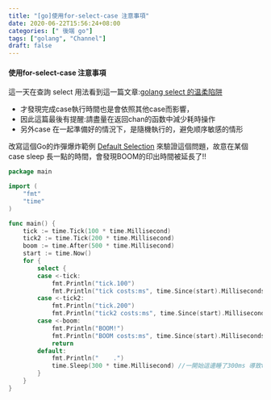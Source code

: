 ```yaml
---
title: "[go]使用for-select-case 注意事項"
date: 2020-06-22T15:56:24+08:00
categories: [" 後端 go"]
tags: ["golang", "Channel"]
draft: false
---
```


 

#### 使用for-select-case 注意事項


這一天在查詢 select 用法看到這一篇文章:[golang select 的温柔陷阱](https://zhuanlan.zhihu.com/p/91044663 "golang select 的温柔陷阱")

- 才發現完成case執行時間也是會依照其他case而影響，
- 因此這篇最後有提醒:請盡量在返回chan的函数中減少耗時操作
- 另外case 在一起準備好的情況下，是隨機執行的，避免顺序敏感的情形
<!--more-->
改寫這個Go的炸彈爆炸範例 [Default Selection](https://tour.golang.org/concurrency/6 "Default Selection") 來驗證這個問題，故意在某個case sleep 長一點的時間，會發現BOOM的印出時間被延長了!!
```go
package main

import (
	"fmt"
	"time"
)

func main() {
	tick := time.Tick(100 * time.Millisecond)
	tick2 := time.Tick(200 * time.Millisecond)
	boom := time.After(500 * time.Millisecond)
	start := time.Now()
	for {
		select {
		case <-tick:
			fmt.Println("tick.100")
			fmt.Println("tick costs:ms", time.Since(start).Milliseconds())
		case <-tick2:
			fmt.Println("tick.200")
			fmt.Println("tick2 costs:ms", time.Since(start).Milliseconds())
		case <-boom:
			fmt.Println("BOOM!")
			fmt.Println("BOOM costs:ms", time.Since(start).Milliseconds())
			return
		default:
			fmt.Println("    .")
			time.Sleep(300 * time.Millisecond) //一開始這邊睡了300ms 導致tick/tick2都準備好隨機執行了
		}
	}
}


```